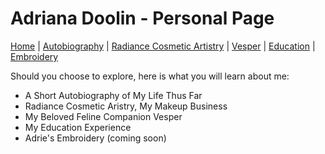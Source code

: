 # Adriana Doolin - Personal Page
[Home](README.md) | [Autobiography](Autobio.md) | [Radiance Cosmetic Artistry](radiance.md) | [Vesper](vesper.md) | [Education](school.md) | [Embroidery](embroidery.md)

Should you choose to explore, here is what you will learn about me:
- A Short Autobiography of My Life Thus Far
- Radiance Cosmetic Aristry, My Makeup Business
- My Beloved Feline Companion Vesper
- My Education Experience
- Adrie's Embroidery (coming soon)

